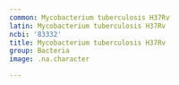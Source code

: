 ```yaml
---
common: Mycobacterium tuberculosis H37Rv
latin: Mycobacterium tuberculosis H37Rv
ncbi: '83332'
title: Mycobacterium tuberculosis H37Rv
group: Bacteria
image: .na.character

---
```

